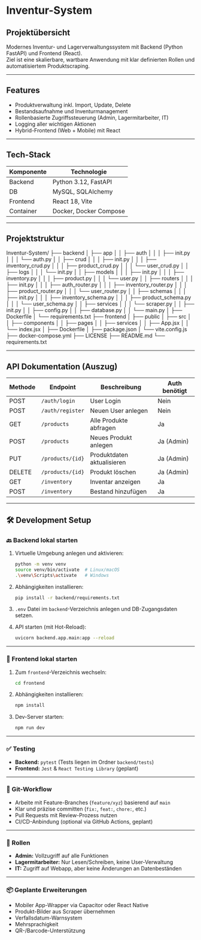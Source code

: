 # Inventur-System

## Projektübersicht
Modernes Inventur- und Lagerverwaltungssystem mit Backend (Python FastAPI) und Frontend (React).  
Ziel ist eine skalierbare, wartbare Anwendung mit klar definierten Rollen und automatisiertem Produktscraping.

---

## Features

- Produktverwaltung inkl. Import, Update, Delete  
- Bestandsaufnahme und Inventurmanagement  
- Rollenbasierte Zugriffssteuerung (Admin, Lagermitarbeiter, IT)  
- Logging aller wichtigen Aktionen  
- Hybrid-Frontend (Web + Mobile) mit React  

---

## Tech-Stack

| Komponente | Technologie           |
|------------|----------------------|
| Backend    | Python 3.12, FastAPI |
| DB         | MySQL, SQLAlchemy    |
| Frontend   | React 18, Vite       |
| Container  | Docker, Docker Compose|

---

## Projektstruktur



Inventur-System/
├── backend
│ ├── app
│ │ ├── auth
│ │ │ ├── init.py
│ │ │ └── auth.py
│ │ ├── crud
│ │ │ ├── init.py
│ │ │ ├── inventory_crud.py
│ │ │ ├── product_crud.py
│ │ │ └── user_crud.py
│ │ ├── logs
│ │ │ └── init.py
│ │ ├── models
│ │ │ ├── init.py
│ │ │ ├── inventory.py
│ │ │ ├── product.py
│ │ │ └── user.py
│ │ ├── routers
│ │ │ ├── init.py
│ │ │ ├── auth_router.py
│ │ │ ├── inventory_router.py
│ │ │ ├── product_router.py
│ │ │ └── user_router.py
│ │ ├── schemas
│ │ │ ├── init.py
│ │ │ ├── inventory_schema.py
│ │ │ ├── product_schema.py
│ │ │ └── user_schema.py
│ │ ├── services
│ │ │ └── scraper.py
│ │ ├── init.py
│ │ ├── config.py
│ │ ├── database.py
│ │ └── main.py
│ ├── Dockerfile
│ └── requirements.txt
├── frontend
│ ├── public
│ ├── src
│ │ ├── components
│ │ ├── pages
│ │ ├── services
│ │ ├── App.jsx
│ │ └── index.jsx
│ ├── Dockerfile
│ ├── package.json
│ └── vite.config.js
├── docker-compose.yml
├── LICENSE
├── README.md
└── requirements.txt

---

## API Dokumentation (Auszug)

| Methode | Endpoint               | Beschreibung                   | Auth benötigt |
|---------|------------------------|-------------------------------|--------------|
| POST    | `/auth/login`           | User Login                    | Nein         |
| POST    | `/auth/register`        | Neuen User anlegen            | Nein         |
| GET     | `/products`             | Alle Produkte abfragen        | Ja           |
| POST    | `/products`             | Neues Produkt anlegen         | Ja (Admin)   |
| PUT     | `/products/{id}`        | Produktdaten aktualisieren    | Ja (Admin)   |
| DELETE  | `/products/{id}`        | Produkt löschen               | Ja (Admin)   |
| GET     | `/inventory`            | Inventar anzeigen             | Ja           |
| POST    | `/inventory`            | Bestand hinzufügen            | Ja           |

---

## 🛠️ Development Setup

### 🔙 Backend lokal starten

1. Virtuelle Umgebung anlegen und aktivieren:

   ```bash
   python -m venv venv
   source venv/bin/activate  # Linux/macOS
   .\venv\Scripts\activate   # Windows
   ```

2. Abhängigkeiten installieren:

   ```bash
   pip install -r backend/requirements.txt
   ```

3. `.env` Datei im `backend`-Verzeichnis anlegen und DB-Zugangsdaten setzen.

4. API starten (mit Hot-Reload):

   ```bash
   uvicorn backend.app.main:app --reload
   ```

---

### 🎨 Frontend lokal starten

1. Zum `frontend`-Verzeichnis wechseln:

   ```bash
   cd frontend
   ```

2. Abhängigkeiten installieren:

   ```bash
   npm install
   ```

3. Dev-Server starten:

   ```bash
   npm run dev
   ```

---

### ✅ Testing

- **Backend:** `pytest` (Tests liegen im Ordner `backend/tests`)
- **Frontend:** `Jest` & `React Testing Library` (geplant)

---

### 🔁 Git-Workflow

- Arbeite mit Feature-Branches (`feature/xyz`) basierend auf `main`
- Klar und präzise committen (`fix:`, `feat:`, `chore:`, etc.)
- Pull Requests mit Review-Prozess nutzen
- CI/CD-Anbindung (optional via GitHub Actions, geplant)

---

### 🧠 Rollen

- **Admin:** Vollzugriff auf alle Funktionen  
- **Lagermitarbeiter:** Nur Lesen/Schreiben, keine User-Verwaltung  
- **IT:** Zugriff auf Webapp, aber keine Änderungen an Datenbeständen  

---

### 📦 Geplante Erweiterungen

- Mobiler App-Wrapper via Capacitor oder React Native  
- Produkt-Bilder aus Scraper übernehmen  
- Verfallsdatum-Warnsystem  
- Mehrsprachigkeit  
- QR-/Barcode-Unterstützung  

